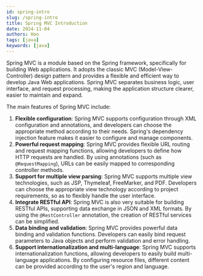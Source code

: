 ```yaml
---
id: spring-intro
slug: /spring-intro
title: Spring MVC Introduction
date: 2024-11-04
authors: Hoo
tags: [java]
keywords: [java]
---
```


Spring MVC is a module based on the Spring framework, specifically for building Web applications. It adopts the classic MVC (Model-View-Controller) design pattern and provides a flexible and efficient way to develop Java Web applications. Spring MVC separates business logic, user interface, and request processing, making the application structure clearer, easier to maintain and expand.

The main features of Spring MVC include:

1. **Flexible configuration**: Spring MVC supports configuration through XML configuration and annotations, and developers can choose the appropriate method according to their needs. Spring's dependency injection feature makes it easier to configure and manage components.
2. **Powerful request mapping**: Spring MVC provides flexible URL routing and request mapping functions, allowing developers to define how HTTP requests are handled. By using annotations (such as `@RequestMapping`), URLs can be easily mapped to corresponding controller methods.
3. **Support for multiple view parsing**: Spring MVC supports multiple view technologies, such as JSP, Thymeleaf, FreeMarker, and PDF. Developers can choose the appropriate view technology according to project requirements, so as to flexibly handle the user interface.
4. **Integrate RESTful API**: Spring MVC is also very suitable for building RESTful APIs, supporting data exchange in JSON and XML formats. By using the `@RestController` annotation, the creation of RESTful services can be simplified.
5. **Data binding and validation**: Spring MVC provides powerful data binding and validation functions. Developers can easily bind request parameters to Java objects and perform validation and error handling.
6. **Support internationalization and multi-language**: Spring MVC supports internationalization functions, allowing developers to easily build multi-language applications. By configuring resource files, different content can be provided according to the user's region and language.
